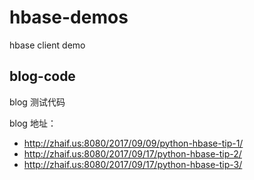 # hbase-demos
hbase client demo

## blog-code

blog 测试代码

blog 地址：

- http://zhaif.us:8080/2017/09/09/python-hbase-tip-1/
- http://zhaif.us:8080/2017/09/17/python-hbase-tip-2/
- http://zhaif.us:8080/2017/09/17/python-hbase-tip-3/



